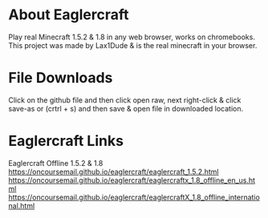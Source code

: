 # About Eaglercraft
Play real Minecraft 1.5.2 & 1.8 in any web browser, works on chromebooks.
This project was made by Lax1Dude & is the real minecraft in your browser.

# File Downloads
Click on the github file and then click open raw, next right-click & click save-as or (crtrl + s) and then save & open file in downloaded location.

# Eaglercraft Links
Eaglercraft Offline 1.5.2 & 1.8
https://oncoursemail.github.io/eaglercraft/eaglercraft_1.5.2.html 
https://oncoursemail.github.io/eaglercraft/eaglercraftx_1.8_offline_en_us.html
https://oncoursemail.github.io/eaglercraft/eaglercraftX_1.8_offline_international.html
